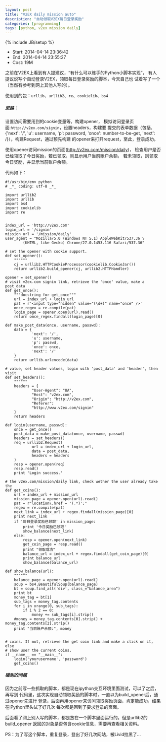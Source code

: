 ```yaml
---
layout: post
title: "V2EX daily mission auto"
description: "自动领取V2EX每日登录奖励"
categories: [programming]
tags: [python, v2ex mission daily]
---
```

{% include JB/setup %}

- Start: 2014-04-14 23:36:42
-   End: 2014-04-14 23:55:27
-  Cost: 19M

之前在V2EX上看到有人提建议，“有什么可以练手的Python小脚本实现”，
有人提议说写个自动登录V2EX，领取每日登录奖励的脚本，今天自己也
试着写了一个（当然有参考到网上其他人写的）。

使用到的包：`urllib`、`urllib2`、`re`、`cookielib`、`bs4`

##### 思路：

设置访问需要用到的cookie变量等，构建opener，
模拟访问登录页面:`http://v2ex.com/signin`，设置headers，构建要
提交的表单数据（包括，{'next': '/', 'u': username, 'p': password,
'once': number-to-be-get, 'next': /}），构建Request，通过预先构建
的opener来打开request，至此，登录成功。

使用opener访问mission的页面(http://v2ex.com/mission/daily)，
检查用户是否已经领取了今日奖励，若已领取，则显示用户当前账户余额，
若未领取，则领取今日奖励，并显示当前账户余额。

代码如下：


    #!/usr/bin/env python
    # _*_ coding: utf-8 _*_
    
    import urllib2
    import urllib
    import bs4
    import cookielib
    import re
    
    
    index_url = 'http://v2ex.com'
    login_url = '/signin'
    mission_url = '/mission/daily'
    user_agent = "Mozilla/5.0 (Windows NT 5.1) AppleWebKit/537.36 \
            (KHTML, like Gecko) Chrome/27.0.1453.116 Safari/537.36"
    
    # set the opener with cookie support.
    def set_opener():
        """"""
        cj = urllib2.HTTPCookieProcessor(cookielib.CookieJar())
        return urllib2.build_opener(cj, urllib2.HTTPHandler)
    
    opener = set_opener()
    # visit v2ex.com signin link, retrieve the 'once' value, make a post_data
    def get_once():
        """docstring for get_once"""
        url = index_url + login_url
        pat = r'<input type="hidden" value="(\d+)" name="once" />'
        once_regex = re.compile(pat)
        login_page = opener.open(url).read()
        return once_regex.findall(login_page)[0]
    
    def make_post_data(once, username, passwd):
        data = {
                'next': '/',
                'u': username,
                'p': passwd,
                'once': once,
                'next': '/'
        }
        return urllib.urlencode(data)
    
    # value, set header values, login with 'post_data' and 'header', then visit
    def set_headers():
        """"""
        headers = {
                "User-Agent": "UA",
                "Host": "v2ex.com",
                "Origin": "http://v2ex.com",
                "Referer":
                "http://www.v2ex.com/signin"
        }
        return headers
    
    def login(username, passwd):
        once = get_once()
        post_data = make_post_data(once, username, passwd)
        headers = set_headers()
        req = urllib2.Request(
                url = index_url + login_url,
                data = post_data,
                headers = headers
        )
        resp = opener.open(req)
        resp.read()
        print 'Login success.'
    
    # the v2ex.com/mission/daily link, check wether the user already take the 
    def get_coins():
        url = index_url + mission_url
        mission_page = opener.open(url).read()
        pat = r"location\.href = '(.*)';"
        regex = re.compile(pat)
        next_link = index_url + regex.findall(mission_page)[0]
        print next_link
        if '每日登录奖励已领取' in mission_page:
            print '今日奖励已领取'
            show_balance(next_link)
        else:
            resp = opener.open(next_link)
            get_coin_page = resp.read()
            print "领取成功"
            balance_url = index_url + regex.findall(get_coin_page)[0]
            print balance_url
            show_balance(balance_url)
    
    def show_balance(url):
        """"""
        balance_page = opener.open(url).read()
        soup = bs4.BeautifulSoup(balance_page)
        bt = soup.find_all('div', class_="balance_area")
        print bt
        money_tag = bt[1]
        sub_tags = money_tag.contents
        for i in xrange(0, sub_tags):
            if i % 2 == 0:
                money += sub_tags[i].strip()
        #money = money_tag.contents[0].strip() + money_tag.contents[2].strip()
        print "当前账户余额:", money
    
    
    # coins. If not, retrieve the get coin link and make a click on it, else
    # show user the current coins.
    if __name__ == "__main__":
        login('yourusername', 'password')
        get_coins()


##### 碰到的问题

因为之前写一些抓取的脚本，都是现在ipython交互环境里面测试，可以了之后，再写到
代码里，这次实现自动领取奖励的脚本时，一直以为build_opener后，通过opener先进行
登录，后面再用opener来访问领取奖励页面，肯定能成功，结果在iPython里头试了好几次
每次都是回到了要求登录的页面。

后面看了网上别人写的脚本，都是放在一个脚本里面运行的。但是urllib2的build_opener
返回的对象是否包含cookie信息，需要再查看相关资料。

PS：为了写这个脚本，重复登录，登出了好几次网站，被Livid拉黑了...
